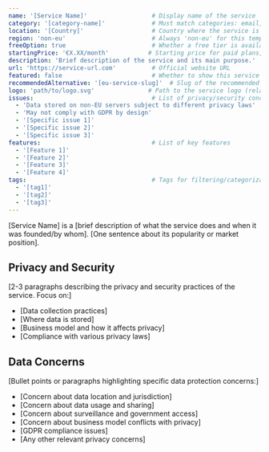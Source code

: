 ```yaml
---
name: '[Service Name]'                  # Display name of the service
category: '[category-name]'             # Must match categories: email, storage, browser, search, messaging, social, etc.
location: '[Country]'                   # Country where the service is based (e.g., United States, Canada, China)
region: 'non-eu'                        # Always 'non-eu' for this template
freeOption: true                        # Whether a free tier is available (true/false)
startingPrice: '€X.XX/month'           # Starting price for paid plans, or false if free-only
description: 'Brief description of the service and its main purpose.'
url: 'https://service-url.com'          # Official website URL
featured: false                         # Whether to show this service on the featured section (true/false)
recommendedAlternative: '[eu-service-slug]'  # Slug of the recommended EU alternative
logo: 'path/to/logo.svg'               # Path to the service logo (relative to public directory) - OPTIONAL
issues:                                 # List of privacy/security concerns specific to non-EU services
  - 'Data stored on non-EU servers subject to different privacy laws'
  - 'May not comply with GDPR by design'
  - '[Specific issue 1]'
  - '[Specific issue 2]'
  - '[Specific issue 3]'
features:                               # List of key features
  - '[Feature 1]'
  - '[Feature 2]'
  - '[Feature 3]'
  - '[Feature 4]'
tags:                                   # Tags for filtering/categorization
  - '[tag1]'
  - '[tag2]'
  - '[tag3]'
---
```


[Service Name] is a [brief description of what the service does and when it was founded/by whom]. [One sentence about its popularity or market position].

## Privacy and Security

[2-3 paragraphs describing the privacy and security practices of the service. Focus on:]
- [Data collection practices]
- [Where data is stored]
- [Business model and how it affects privacy]
- [Compliance with various privacy laws]

## Data Concerns

[Bullet points or paragraphs highlighting specific data protection concerns:]
- [Concern about data location and jurisdiction]
- [Concern about data usage and sharing]
- [Concern about surveillance and government access]
- [Concern about business model conflicts with privacy]
- [GDPR compliance issues]
- [Any other relevant privacy concerns]

